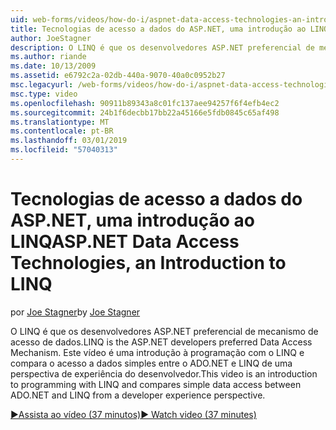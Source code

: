 ```yaml
---
uid: web-forms/videos/how-do-i/aspnet-data-access-technologies-an-introduction-to-linq
title: Tecnologias de acesso a dados do ASP.NET, uma introdução ao LINQ | Microsoft Docs
author: JoeStagner
description: O LINQ é que os desenvolvedores ASP.NET preferencial de mecanismo de acesso de dados. Este vídeo é uma introdução à programação com o LINQ e compara dados simples acesso betwee...
ms.author: riande
ms.date: 10/13/2009
ms.assetid: e6792c2a-02db-440a-9070-40a0c0952b27
msc.legacyurl: /web-forms/videos/how-do-i/aspnet-data-access-technologies-an-introduction-to-linq
msc.type: video
ms.openlocfilehash: 90911b89343a8c01fc137aee94257f6f4efb4ec2
ms.sourcegitcommit: 24b1f6decbb17bb22a45166e5fdb0845c65af498
ms.translationtype: MT
ms.contentlocale: pt-BR
ms.lasthandoff: 03/01/2019
ms.locfileid: "57040313"
---
```

<a name="aspnet-data-access-technologies-an-introduction-to-linq"></a><span data-ttu-id="dc660-104">Tecnologias de acesso a dados do ASP.NET, uma introdução ao LINQ</span><span class="sxs-lookup"><span data-stu-id="dc660-104">ASP.NET Data Access Technologies, an Introduction to LINQ</span></span>
====================
<span data-ttu-id="dc660-105">por [Joe Stagner](https://github.com/JoeStagner)</span><span class="sxs-lookup"><span data-stu-id="dc660-105">by [Joe Stagner](https://github.com/JoeStagner)</span></span>

<span data-ttu-id="dc660-106">O LINQ é que os desenvolvedores ASP.NET preferencial de mecanismo de acesso de dados.</span><span class="sxs-lookup"><span data-stu-id="dc660-106">LINQ is the ASP.NET developers preferred Data Access Mechanism.</span></span> <span data-ttu-id="dc660-107">Este vídeo é uma introdução à programação com o LINQ e compara o acesso a dados simples entre o ADO.NET e LINQ de uma perspectiva de experiência do desenvolvedor.</span><span class="sxs-lookup"><span data-stu-id="dc660-107">This video is an introduction to programming with LINQ and compares simple data access between ADO.NET and LINQ from a developer experience perspective.</span></span>

[<span data-ttu-id="dc660-108">&#9654;Assista ao vídeo (37 minutos)</span><span class="sxs-lookup"><span data-stu-id="dc660-108">&#9654; Watch video (37 minutes)</span></span>](https://channel9.msdn.com/Blogs/ASP-NET-Site-Videos/aspnet-data-access-technologies-an-introduction-to-linq)
